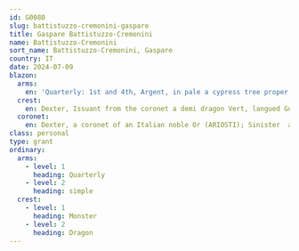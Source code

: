 ```yaml
---
id: G0080
slug: battistuzzo-cremonini-gaspare
title: Gaspare Battistuzzo-Cremonini
name: Battistuzzo-Cremonini
sort_name: Battistuzzo-Cremonini, Gaspare
country: IT
date: 2024-07-09
blazon:
  arms:
    en: 'Quarterly: 1st and 4th, Argent, in pale a cypress tree proper upon a sea Azure; 2nd and 3rd, per pale Azure and Or, in fess two roses Gules.'
  crest:
    en: Dexter, Issuant from the coronet a demi dragon Vert, langued Gules, holding by his fore claw an escutcheon Argent, paly of three Azure, in chief Or, an eagle displayed Sable, crowned Argent (ARIOSTI); Sinister, Issuant from the coronet a demi lion Or, his tail erect, holding in his upper fore paw a mullet of six of the Same (GINANNI).
  coronet:
    en: Dexter, a coronet of an Italian noble Or (ARIOSTI); Sinister  a coronet of an Italian noble Or (GINANNI).
class: personal
type: grant
ordinary:
  arms:
    - level: 1
      heading: Quarterly
    - level: 2
      heading: simple
  crest:
    - level: 1
      heading: Monster
    - level: 2
      heading: Dragon
---
```


